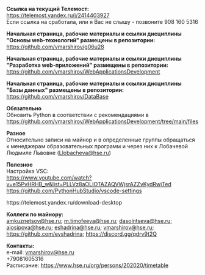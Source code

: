 
<strong>Ссылка на текущий Телемост:</strong><br>
https://telemost.yandex.ru/j/2414403927
<br>Если ссылка на сработала, или я Вас не слышу - позвоните 908 160 5316

<strong>Начальная страница, рабочие материалы  и ссылки дисциплины "Основы web-технологий" размещены в репозитории:</strong>
https://github.com/vmarshirov/g06u28

<strong>Начальная страница, рабочие материалы  и ссылки дисциплины "Разработка web-приложений" размещены в репозитории:</strong>
https://github.com/vmarshirov/WebApplicationsDevelopment

<strong>Начальная страница, рабочие материалы  и ссылки дисциплины "Базы данных" размещены в репозитории:</strong>
https://github.com/vmarshirov/DataBase



<strong>Обязательно</strong>
<br>Обновить Python в соответствии с рекомендациями в https://github.com/vmarshirov/WebApplicationsDevelopment/tree/main/files


<strong>Разное</strong>
<br>Относительно записи на майнор и в определенные группы обращаться к менеджерам образовательных программ и через них к Лобачевой Людмиле  Львовне (Llobacheva@hse.ru) 

<strong>Полезное</strong>
<br>Настройка VSC:
<br>https://www.youtube.com/watch?v=e15PvHRHB_w&list=PLLVz8aOLIOTAZAQVWjsrAZZvKydRwjTed
<br>https://github.com/PythonHubStudio/vscode-settings

<p>https://telemost.yandex.ru/download-desktop</p>

 
<strong>Коллеги по майнору:</strong>
<br>amkuznetsov@hse.ru; m.timofeeva@hse.ru; dasolntseva@hse.ru; aiosipova@hse.ru; eshadrina@hse.ru; vmarshirov@hse.ru; 
<br>https://github.com/evshadrina; https://discord.gg/qdrv9t2Q
<br>

<strong>Контакты:</strong>
<br>e-mail: vmarshirov@hse.ru
<br>+79081605316
<br>Расписание: https://www.hse.ru/org/persons/202020/timetable

